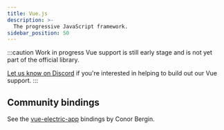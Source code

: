 ```yaml
---
title: Vue.js
description: >-
  The progressive JavaScript framework.
sidebar_position: 50
---
```


:::caution Work in progress
Vue support is still early stage and is not yet part of the official library.

[Let us know on Discord](https://discord.electric-sql.com) if you're interested in helping to build out our Vue support.
:::

## Community bindings

See the [vue-electric-app](https://github.com/conorbergin/vue-electric-app) bindings by Conor Bergin.
